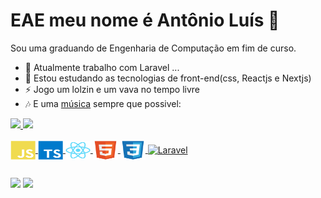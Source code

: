 # EAE meu nome é Antônio Luís 👋

Sou uma graduando de Engenharia de Computação em fim de curso.
- 🔭 Atualmente trabalho com Laravel ...
- 🌱 Estou estudando as tecnologias de front-end(css, Reactjs e Nextjs)
- ⚡ Jogo um lolzin e um vava no tempo livre
- 🎶 E uma [música](https://open.spotify.com/playlist/15sR5tlN1llAHseFAHqIkB?si=630bbf271cdb4502) sempre que possivel: 

 <div>
  <a href="https://github.com/AntonioLuisP">
  <img height="180em" src="https://github-readme-stats.vercel.app/api?username=AntonioLuisP&show_icons=true&theme=react&include_all_commits=true&count_private=true"/>
  <img height="180em" src="https://github-readme-stats.vercel.app/api/top-langs/?username=AntonioLuisP&layout=compact&langs_count=7&theme=react"/>
</div>

<div style="display: inline_block"><br>
  <img align="center" alt="Js" height="30" width="40" src="https://raw.githubusercontent.com/devicons/devicon/master/icons/javascript/javascript-plain.svg">
  <img align="center" alt="Ts" height="30" width="40" src="https://raw.githubusercontent.com/devicons/devicon/master/icons/typescript/typescript-plain.svg">
  <img align="center" alt="React" height="30" width="40" src="https://raw.githubusercontent.com/devicons/devicon/master/icons/react/react-original.svg">
  <img align="center" alt="HTML" height="30" width="40" src="https://raw.githubusercontent.com/devicons/devicon/master/icons/html5/html5-original.svg">
  <img align="center" alt="CSS" height="30" width="40" src="https://raw.githubusercontent.com/devicons/devicon/master/icons/css3/css3-original.svg">
  <img align="center" alt="Laravel" height="30" width="40" src="https://cdn.jsdelivr.net/gh/devicons/devicon/icons/laravel/laravel-plain.svg">
</div>
  
  ##
 
<div> 
  <a href = "mailto:antonioluisp97@gmail.com"><img src="https://img.shields.io/badge/-Gmail-%23333?style=for-the-badge&logo=gmail&logoColor=white" target="_blank"></a>
  <a href="https://www.linkedin.com/in/antonio-luis-junior/" target="_blank"><img src="https://img.shields.io/badge/-LinkedIn-%230077B5?style=for-the-badge&logo=linkedin&logoColor=white" target="_blank"></a> 
 
</div>
